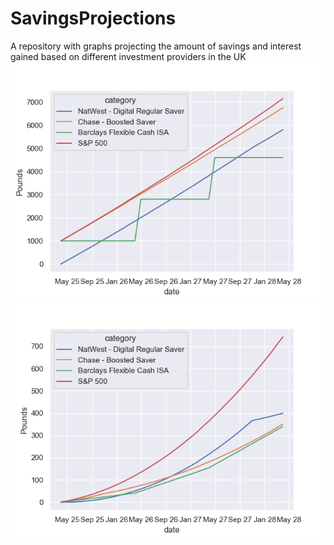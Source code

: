 # SavingsProjections
A repository with graphs projecting the amount of savings and interest gained based on different investment providers in the UK
![Balance projection](balance.png)
![Interest projection](interest_gained.png)
